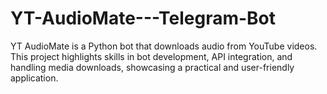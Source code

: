# YT-AudioMate---Telegram-Bot
YT AudioMate is a Python bot that downloads audio from YouTube videos. This project highlights skills in bot development, API integration, and handling media downloads, showcasing a practical and user-friendly application.
